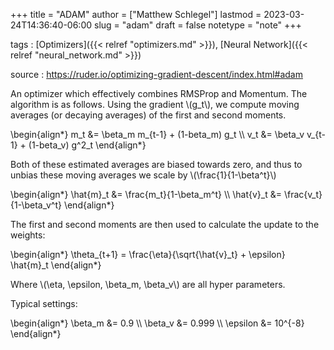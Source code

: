 +++
title = "ADAM"
author = ["Matthew Schlegel"]
lastmod = 2023-03-24T14:36:40-06:00
slug = "adam"
draft = false
notetype = "note"
+++

tags
: [Optimizers]({{< relref "optimizers.md" >}}), [Neural Network]({{< relref "neural_network.md" >}})

source
: <https://ruder.io/optimizing-gradient-descent/index.html#adam>

An optimizer which effectively combines RMSProp and Momentum. The algorithm is as follows. Using the gradient \\(g\_t\\), we compute moving averages (or decaying averages) of the first and second moments.

\begin{align\*}
m\_t &= \beta\_m m\_{t-1} + (1-beta\_m) g\_t \\\\
v\_t &= \beta\_v v\_{t-1} + (1-beta\_v) g^2\_t
\end{align\*}

Both of these estimated averages are biased towards zero, and thus to unbias these moving averages we scale by \\(\frac{1}{1-\beta^t}\\)

\begin{align\*}
\hat{m}\_t &= \frac{m\_t}{1-\beta\_m^t} \\\\
\hat{v}\_t &= \frac{v\_t}{1-\beta\_v^t}
\end{align\*}

The first and second moments are then used to calculate the update to the weights:

\begin{align\*}
\theta\_{t+1} = \frac{\eta}{\sqrt{\hat{v}\_t} + \epsilon} \hat{m}\_t
\end{align\*}

Where \\(\eta, \epsilon, \beta\_m, \beta\_v\\) are all hyper parameters.

Typical settings:

\begin{align\*}
\beta\_m &= 0.9 \\\\
\beta\_v &= 0.999 \\\\
\epsilon &= 10^{-8}
\end{align\*}
